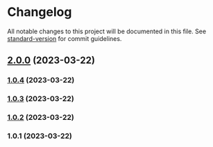 # Changelog

All notable changes to this project will be documented in this file. See [standard-version](https://github.com/conventional-changelog/standard-version) for commit guidelines.

## [2.0.0](https://github.com/Reniejr/git-automation/compare/v1.0.4...v2.0.0) (2023-03-22)

### [1.0.4](https://github.com/Reniejr/git-automation/compare/v1.0.3...v1.0.4) (2023-03-22)

### [1.0.3](https://github.com/Reniejr/git-automation/compare/v1.0.2...v1.0.3) (2023-03-22)

### [1.0.2](https://github.com/Reniejr/git-automation/compare/v1.0.1...v1.0.2) (2023-03-22)

### 1.0.1 (2023-03-22)
